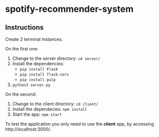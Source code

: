 # spotify-recommender-system

## Instructions

Create 2 terminal instances. 

On the first one:
1. Change to the server directory: ```cd server/```
2. Install the dependencies:
    - ```pip install Flask```
    - ```pip install flask-cors```
    - ```pip install pulp```
3. ```python3 server.py```

On the second:
1. Change to the client directory: ```cd client/```
2. Install the dependecies: ```npm install```
3. Start the app: ```npm start```

To test the application you only need to use the __client__ app, by accessing http://localhost:3000/.
